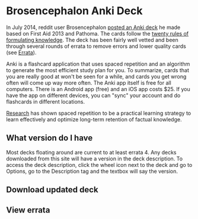 # Brosencephalon Anki Deck

In July 2014, reddit user Brosencephalon <a href="https://www.reddit.com/r/medicalschool/comments/2b8oia/my_fa2014_path_pharm_fapp_anki_deck/">posted an Anki deck</a> he made based on First Aid 2013 and Pathoma. The cards follow the <a href="https://www.supermemo.com/en/articles/20rules">twenty rules of formulating knowledge</a>. The deck has been fairly well vetted and been through several rounds of errata to remove errors and lower quality cards (see <a href="https://github.com/enlightenedchampagne/Brosencephalon/wiki/Errata">Errata</a>).

Anki is a flashcard application that uses spaced repetition and an algorithm to generate the most efficient study plan for you. To summarize, cards that you are really good at won't be seen for a while, and cards you get wrong often will come up way more often. The Anki app itself is free for all computers. There is an Android app (free) and an iOS app costs $25. If you have the app on different devices, you can "sync" your account and do flashcards in different locations.

<a href="https://www.ncbi.nlm.nih.gov/pmc/articles/PMC4031794/">Research</a> has shown spaced repetition to be a practical learning strategy to learn effectively and optimize long-term retention of factual knowledge.

## What version do I have

Most decks floating around are current to at least errata 4. Any decks downloaded from this site will have a version in the deck description. To access the deck description, click the wheel icon next to the deck and go to Options, go to the Description tag and the textbox will say the version.

## Download updated deck



## View errata

